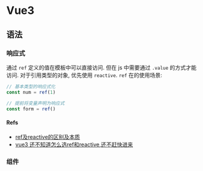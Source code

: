 # Vue3

## 语法
### 响应式
通过 `ref` 定义的值在模板中可以直接访问. 但在 js 中需要通过 `.value` 的方式才能访问.
对于引用类型的对象, 优先使用 `reactive`. 
`ref` 在的使用场景:
```ts
// 基本类型的响应式化
const num = ref(1)

// 提前将变量声明为响应式
const form = ref()

```

#### Refs
* [ref及reactive的区别及本质](https://juejin.cn/post/7013326406444646407)
* [vue3 还不知道怎么选ref和reactive,还不赶快进来](https://juejin.cn/post/7124864087359488014)

### 组件
